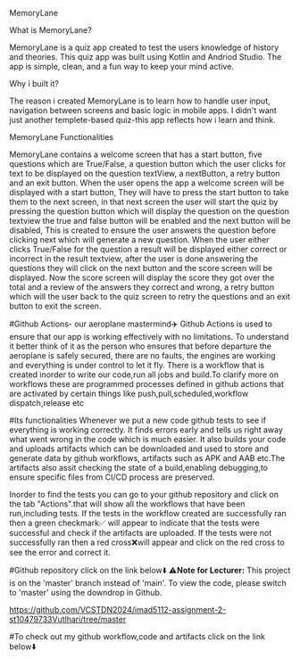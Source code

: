 MemoryLane

What is MemoryLane?

MemoryLane is a quiz app created to test the users knowledge of history and theories. This quiz app was built using Kotlin and Andriod Studio.
The app is simple, clean, and a fun way to keep your mind active. 

Why i built it?

The reason i created MemoryLane is to learn how to handle user input, navigation between 
screens and basic logic in mobile apps. I didn't want just another templete-based quiz-this app reflects how i learn and think.

MemoryLane Functionalities

MemoryLane contains a welcome screen that has a start button, five questions which are True/False, a question button which the user clicks for text to be displayed on the question textView,
a nextButton, a retry button and an exit button. When the user opens the app a welcome screen will be displayed with a start button, They will have to press the start button to take them to the next
screen, in that next screen the user will start the quiz by pressing the question button which will display the question on the question textview the true and false button will be enabled and the next button 
will be disabled, This is created to ensure the user answers the question before clicking next which will generate a new question. When the user either clicks True/False for the question a result will be displayed
either correct or incorrect in the result textview, after the user is done answering the questions they will click on the next button and the score screen will be displayed. Now the score screen will display the score they got over the total and a review of the answers they correct and wrong, a retry button which will the user back to the quiz screen to retry the questions and an exit button to exit the screen.

#Github Actions- our aeroplane mastermind✈️
Github Actions is used to ensure that our app is working effectively with no limitations.
To understand it better think of it as the person who ensures that before departure the aeroplane is safely secured, there are no faults, the engines are working and everything is under control to let it fly.
There is a workflow that is created inorder to write our code,run all jobs and build.To clarify more on workflows these are programmed processes defined in github actions that are activated by certain things like push,pull,scheduled,workflow dispatch,release etc

#Its functionalities
Whenever we put a new code github tests to see if everything is working correctly.
It finds errors early and tells us right away what went wrong in the code which is much easier.
It also builds your code and uploads artifacts which can be downloaded and used to store and generate data by github workflows, artifacts such as APK and AAB etc.The artifacts also assit checking the state of a build,enabling debugging,to ensure specific files from CI/CD process are preserved.

Inorder to find the tests you can go to your github repository and click on the tab "Actions".that will show all the workflows that have been run,including tests.
If the tests in the workflow created are successfully ran then a green checkmark✅ will appear to indicate that the tests were successful and check if the artifacts are uploaded.
If the tests were not successfully ran then a red cross❌will appear and click on the red cross to see the error and correct it.

#Github repository click on the link below⬇️
⚠️**Note for Lecturer:**
This project is on the 'master' branch instead of 'main'.
To view the code, please switch to 'master' using the downdrop in Github.

https://github.com/VCSTDN2024/imad5112-assignment-2-st10479733Vutlhari/tree/master


#To check out my github workflow,code and artifacts click on the link below⬇️

